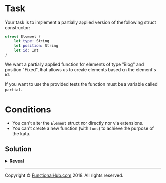 # Task

Your task is to implement a partially applied version of the following struct constructor:

```swift
struct Element {
	let type: String
	let position: String
	let id: Int
}
```

We want a partially applied function for elements of type "Blog" and position "Fixed", that allows us to create elements based on the element's id.

If you want to use the provided tests the function must be a variable called `partial`.

# Conditions

- You can't alter the `Element` struct nor directly nor via extensions.
- You can't create a new function (with `func`) to achieve the purpose of the kata.

## Solution

<details><summary><strong>Reveal</strong></summary><p>

---
```swift
var partial: (Int) -> Element = { id in
	return Element(type: "Blog", position: "Fixed", id: id)
}
```

</p></details>

---

Copyright © [FunctionalHub.com](http://functionalhub.com) 2018. All rights reserved.